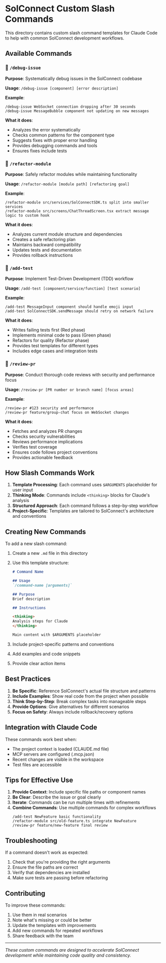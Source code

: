 # SolConnect Custom Slash Commands

This directory contains custom slash command templates for Claude Code to help with common SolConnect development workflows.

## Available Commands

### 🐛 `/debug-issue`
**Purpose**: Systematically debug issues in the SolConnect codebase

**Usage**: `/debug-issue [component] [error description]`

**Example**: 
```
/debug-issue WebSocket connection dropping after 30 seconds
/debug-issue MessageBubble component not updating on new messages
```

**What it does**:
- Analyzes the error systematically
- Checks common patterns for the component type
- Suggests fixes with proper error handling
- Provides debugging commands and tools
- Ensures fixes include tests

### 🔧 `/refactor-module`
**Purpose**: Safely refactor modules while maintaining functionality

**Usage**: `/refactor-module [module path] [refactoring goal]`

**Example**:
```
/refactor-module src/services/SolConnectSDK.ts split into smaller services
/refactor-module src/screens/ChatThreadScreen.tsx extract message logic to custom hook
```

**What it does**:
- Analyzes current module structure and dependencies
- Creates a safe refactoring plan
- Maintains backward compatibility
- Updates tests and documentation
- Provides rollback instructions

### 🧪 `/add-test`
**Purpose**: Implement Test-Driven Development (TDD) workflow

**Usage**: `/add-test [component/service/function] [test scenario]`

**Example**:
```
/add-test MessageInput component should handle emoji input
/add-test SolConnectSDK.sendMessage should retry on network failure
```

**What it does**:
- Writes failing tests first (Red phase)
- Implements minimal code to pass (Green phase)
- Refactors for quality (Refactor phase)
- Provides test templates for different types
- Includes edge cases and integration tests

### 👀 `/review-pr`
**Purpose**: Conduct thorough code reviews with security and performance focus

**Usage**: `/review-pr [PR number or branch name] [focus areas]`

**Example**:
```
/review-pr #123 security and performance
/review-pr feature/group-chat focus on WebSocket changes
```

**What it does**:
- Fetches and analyzes PR changes
- Checks security vulnerabilities
- Reviews performance implications
- Verifies test coverage
- Ensures code follows project conventions
- Provides actionable feedback

## How Slash Commands Work

1. **Template Processing**: Each command uses `$ARGUMENTS` placeholder for user input
2. **Thinking Mode**: Commands include `<thinking>` blocks for Claude's analysis
3. **Structured Approach**: Each command follows a step-by-step workflow
4. **Project-Specific**: Templates are tailored to SolConnect's architecture and conventions

## Creating New Commands

To add a new slash command:

1. Create a new `.md` file in this directory
2. Use this template structure:
   ```markdown
   # Command Name
   
   ## Usage
   `/command-name [arguments]`
   
   ## Purpose
   Brief description
   
   ## Instructions
   
   <thinking>
   Analysis steps for Claude
   </thinking>
   
   Main content with $ARGUMENTS placeholder
   ```

3. Include project-specific patterns and conventions
4. Add examples and code snippets
5. Provide clear action items

## Best Practices

1. **Be Specific**: Reference SolConnect's actual file structure and patterns
2. **Include Examples**: Show real code from the project when possible
3. **Think Step-by-Step**: Break complex tasks into manageable steps
4. **Provide Options**: Give alternatives for different scenarios
5. **Focus on Safety**: Always include rollback/recovery options

## Integration with Claude Code

These commands work best when:
- The project context is loaded (CLAUDE.md file)
- MCP servers are configured (.mcp.json)
- Recent changes are visible in the workspace
- Test files are accessible

## Tips for Effective Use

1. **Provide Context**: Include specific file paths or component names
2. **Be Clear**: Describe the issue or goal clearly
3. **Iterate**: Commands can be run multiple times with refinements
4. **Combine Commands**: Use multiple commands for complex workflows
   ```
   /add-test NewFeature basic functionality
   /refactor-module src/old-feature.ts integrate NewFeature
   /review-pr feature/new-feature final review
   ```

## Troubleshooting

If a command doesn't work as expected:
1. Check that you're providing the right arguments
2. Ensure the file paths are correct
3. Verify that dependencies are installed
4. Make sure tests are passing before refactoring

## Contributing

To improve these commands:
1. Use them in real scenarios
2. Note what's missing or could be better
3. Update the templates with improvements
4. Add new commands for repeated workflows
5. Share feedback with the team

---

*These custom commands are designed to accelerate SolConnect development while maintaining code quality and consistency.* 